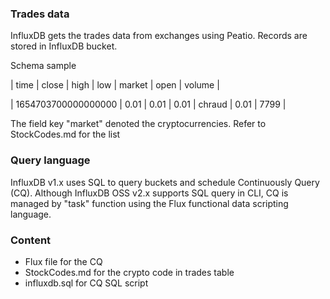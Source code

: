 <h3>Trades data</h3>
<p>InfluxDB gets the trades data from exchanges using Peatio. Records are stored in InfluxDB bucket.</p>

<p>Schema sample</p>
<p>| time                | close | high | low  | market | open | volume |</p>
<p>| 1654703700000000000 | 0.01  | 0.01 | 0.01 | chraud | 0.01 | 7799   |</p>

<p>The field key "market" denoted the cryptocurrencies. Refer to StockCodes.md for the list</p>

<h3>Query language</h3>
<p>InfluxDB v1.x uses SQL to query buckets and schedule Continuously Query (CQ). Although InfluxDB OSS v2.x supports SQL query in CLI, CQ is managed by "task" function using the Flux functional data scripting language.</p>


<h3>Content</h3>
<ul>
    <li>Flux file for the CQ</li>
    <li>StockCodes.md for the crypto code in trades table</li>
    <li>influxdb.sql for CQ SQL script</li>
</ul>